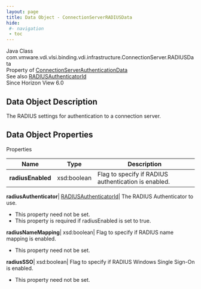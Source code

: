 ```yaml
---
layout: page
title: Data Object - ConnectionServerRADIUSData
hide:
 #- navigation
 - toc
---
```






Java Class
    com.vmware.vdi.vlsi.binding.vdi.infrastructure.ConnectionServer.RADIUSData  
Property of
     [ConnectionServerAuthenticationData](vdi.infrastructure.ConnectionServer.AuthenticationData.md#field_detail)  
See also
     [RADIUSAuthenticatorId](vdi.entity.RADIUSAuthenticatorId.md)  
Since 
    Horizon View 6.0

## Data Object Description 

The RADIUS settings for authentication to a connection server. 

## Data Object Properties

Properties

Name |  Type |  Description   
---|---|---  
**radiusEnabled**|  xsd:boolean|  Flag to specify if RADIUS authentication is enabled.   
  
**radiusAuthenticator**| [RADIUSAuthenticatorId](vdi.entity.RADIUSAuthenticatorId.md)|  The RADIUS Authenticator to use.   


 * This property need not be set.
  * This property is required if radiusEnabled is set to true.

  
**radiusNameMapping**|  xsd:boolean|  Flag to specify if RADIUS name mapping is enabled.   


 * This property need not be set.

  
**radiusSSO**|  xsd:boolean|  Flag to specify if RADIUS Windows Single Sign-On is enabled.   


 * This property need not be set.

  
  
  
   
  
  

